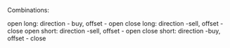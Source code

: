 Combinations: 

open long: direction - buy, offset - open
close long: direction -sell, offset - close
open short: direction -sell, offset - open
close short: direction -buy, offset - close